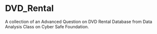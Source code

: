 # DVD_Rental
A collection of an Advanced  Question on DVD Rental Database from Data Analysis Class on Cyber Safe Foundation.
